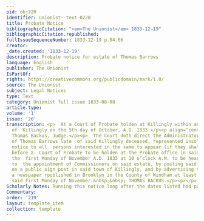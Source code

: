 ```yaml
---
pid: obj220
identifier: unionist--text-0220
title: Probate Notice
bibliographicCitation: "<em>The Unionist</em> 1833-12-19"
bibliographicCitation.republished: 
fullIssueSequenceNumber: 1833-12-19 p.04.66
creator: 
_date.created: '1833-12-19'
description: Probate notice for estate of Thomas Barrows
language: English
publisher: The Unionist
IsPartOf: 
rights: https://creativecommons.org/publicdomain/mark/1.0/
source: The Unionist
subject: Legal Notices
type: Text
category: Unionist full issue 1833-08-08
article.type: 
volume: '1'
issue: '20'
transcription: <p>  At a Court of Probate holden at Killingly within and for the District
  of  Killingly on the 5th day of October, A.D. 1833.</p><p align="center">Present
  Thomas Backus, Judge.</p><p>  The Court doth direct the Administrator of the estate
  of Thomas Barrows late  of said Killingly deceased, represented insolvent, to give
  notice to all  persons interested in the same to appear (if they shall see cause)
  before a  Court of Probate to be holden at the Probate office in said district on
  the  first Monday of November A.D. 1833 at 10 o’clock A.M. to be heard relative
  to  the appointment of Commissioners on said estate, by posting said order of  notice
  on a public sign post in said town of Killingly, and by advertising the  same in
  a newspaper rpublished in Brooklyn in the County of Windham at least  20 days before
  said first Monday of November.&nbsp;&nbsp; THOMAS BACKUS.</p><p></p>
Scholarly Notes: Running this notice long after the dates listed had passed - why?
Commentary: 
order: '219'
layout: template_item
collection: template
---
```

